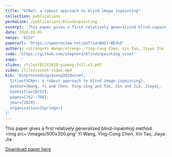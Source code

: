 ```yaml
---
title: "VCNet: a robust approach to blind image inpainting"
collection: publications
permalink: /publications/blindinpainting
excerpt: 'This paper gives a first relatively generalized blind-inpainting method.'
date: 2020-01-01
venue: 'ECCV'
paperurl: 'https://openreview.net/pdf?id=B8II-BEdx9'
authors: <strong>Yi Wang</strong>, Ying-Cong Chen, Xin Tao, Jiaya Jia
code: 'https://github.com/shepnerd/blindinpainting_vcnet'
supp: ''
slides: /files/ECCV2020-yiwang-full-v3.pdf
video: /files/vcnet-video.mp4
bib: '@inproceedings{wang2020vcnet,
  title={VCNet: a robust approach to blind image inpainting},
  author={Wang, Yi and Chen, Ying-Cong and Tao, Xin and Jia, Jiaya},
  booktitle={ECCV},
  pages={752--768},
  year={2020},
  organization={Springer}
}'
---
```

This paper gives a first relatively generalized blind-inpainting method.<br/><img src='/images/500x300.png'
Yi Wang, Ying-Cong Chen, Xin Tao, Jiaya Jia

[Download paper here](https://openreview.net/pdf?id=B8II-BEdx9)